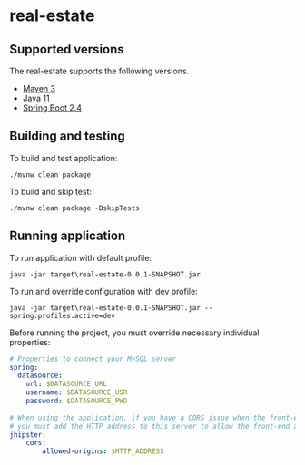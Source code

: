 # real-estate

## Supported versions

The real-estate supports the following versions.
- [Maven 3](https://maven.apache.org/)
- [Java 11](https://www.oracle.com/java/technologies/javase-jdk11-downloads.html)
- [Spring Boot 2.4]()

## Building and testing

To build and test application:
```shell
./mvnw clean package
```

To build and skip test:
```shell
./mvnw clean package -DskipTests
```

## Running application

To run application with default profile:
```shell
java -jar target\real-estate-0.0.1-SNAPSHOT.jar
```

To run and override configuration with dev profile:
```shell
java -jar target\real-estate-0.0.1-SNAPSHOT.jar --spring.profiles.active=dev
```

Before running the project, you must override necessary individual properties:
```yaml
# Properties to connect your MySQL server
spring:
  datasource:
    url: $DATASOURCE_URL
    username: $DATASOURCE_USR
    password: $DATASOURCE_PWD
    
# When using the application, if you have a CORS issue when the front-end server connects, 
# you must add the HTTP address to this server to allow the front-end address.
jhipster:
    cors:
        allowed-origins: $HTTP_ADDRESS
```
